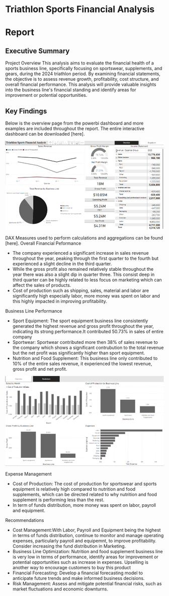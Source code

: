 # Triathlon Sports Financial Analysis
# Report 
## Executive Summary 
Project Overview 
This analysis aims to evaluate the financial health of a sports business line, specifically focusing on sportswear, supplements, and gears, during the 2024 triathlon period. By examining financial statements, the objective is to assess revenue growth, profitability, cost structure, and overall financial performance. This analysis will provide valuable insights into the business line's financial standing and identify areas for improvement or potential opportunities.

## Key Findings 
Below is the overview page from the powerbi dashboard and more examples are included throughout the report. The entire interactive dashboard can be downloaded [here].

 ![Your Image Alt Text](https://github.com/den-yefa/Triathlon-Sports-Financial-Analysis-/blob/main/assets/images/Dashboard.png?raw=true)
 
DAX Measures used to perform calculations and aggregations can be found [here].
Overall Financial Peformance 
* The company experienced a significant increase in sales revenue  throughout the year, peaking through the first quarter to the fourth but experienced a slight decline in the third quarter. 
* While the gross profit also remained relatively stable throughout the year there was also a slight dip in quarter three. This consist deep in third quarter can be highly related to less focus on marketing which can affect the sales of products. 
* Cost of production such as shipping, sales, material and labor are significantly high especially labor, more money was spent on labor and this highly impacted in improving profitability.

Business Line Performance 
* Sport Equipment: The sport equipment business line consistently generated the highest revenue and gross profit throughout the year, indicating its strong performance.It contributed 50.73% in sales of entire company
* Sportwear: Sportwear contributed more then 38% of sales revenue to the company which shows a significant contrubution to the total revenue but the net profit was significantly higher than sport equipment.
* Nutrition and Food Supplement: This business line only contributed to 10% of the entire sales revenue, it experienced the lowest revenue, gross profit and net profit.

 ![Your Image Alt Text](https://raw.githubusercontent.com/den-yefa/Triathlon-Sports-Financial-Analysis-/refs/heads/main/assets/images/breakdown.png)

Expense Management 
* Cost of Production: The cost of production for sportswear and sports equipment is relatively high compared to nutrition and food supplements, which can be directed related to why nutrition and food supplement is performing less than the rest.
* In term of funds distribution, more money was spent on labor, payroll and equipment.

Recommendations 
* Cost Management:With Labor, Payroll and Equipment being the highest in terms of funds distribution, continue to monitor and manage operating expenses, particularly payroll and equipemnt, to improve profitability. Consider increasing the fund distribution in Marketing.
* Business Line Optimization: Nutrition and food supplement business line is very low in terms of performance, identify areas for improvement or potential opportunities such as increase in expenses. Upselling is another way to encourage customers to buy this product
* Financial Forecasting: Develop a financial forecasting model to anticipate future trends and make informed business decisions.
* Risk Management: Assess and mitigate potential financial risks, such as market fluctuations and economic downturns.
